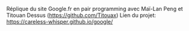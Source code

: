 Réplique du site Google.fr en pair programming avec Maï-Lan Peng et Titouan Dessus (https://github.com/Titouax)
Lien du projet: https://careless-whisper.github.io/google/

